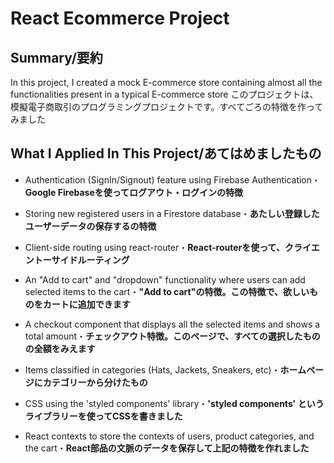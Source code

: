 # React Ecommerce Project

## Summary/要約

In this project, I created a mock E-commerce store containing almost all the functionalities present in a typical E-commerce store
このプロジェクトは、模擬電子商取引のプログラミングプロジェクトです。すべてごろの特徴を作ってみました

## What I Applied In This Project/あてはめましたもの

* Authentication (SignIn/Signout) feature using Firebase Authentication・**Google Firebaseを使ってログアウト・ログインの特徴**

* Storing new registered users in a Firestore database・**あたしい登録したユーザーデータの保存するの特徴**

* Client-side routing using react-router・**React-routerを使って、クライエントーサイドルーティング**

* An "Add to cart" and "dropdown" functionality where users can add selected items to the cart・**"Add to cart"の特徴。この特徴で、欲しいものをカートに追加できます**

* A checkout component that displays all the selected items and shows a total amount・**チェックアウト特徴。このページで、すべての選択したものの全額をみえます**

* Items classified in categories (Hats, Jackets, Sneakers, etc)・**ホームページにカテゴリーから分けたもの**

* CSS using the 'styled components' library・**'styled components' というライブラリーを使ってCSSを書きました**

* React contexts to store the contexts of users, product categories, and the cart・**React部品の文脈のデータを保存して上記の特徴を作れました**
